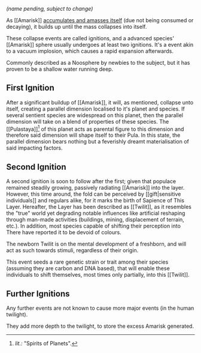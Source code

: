 *(name pending, subject to change)*

As [[Amarisk]] [accumulates and amasses itself](Amarisk%20Emission) (due not being consumed or decaying), it builds up until the mass collapses into itself.

These collapse events are called ignitions, and a advanced species' [[Amarisk]] sphere usually undergoes at least two ignitions.
It\'s a event akin to a vacuum implosion, which causes a rapid expansion afterwards.

Commonly described as a Noosphere by newbies to the subject, but it has proven to be a shallow water running deep. 
## First Ignition
After a significant buildup of [[Amarisk]], it will, as mentioned, collapse unto itself, creating a parallel dimension localised to it's planet and species.
If several sentient species are widespread on this planet, then the parallel dimension will take on a blend of properties of these species. 
The [[Pulastaya]][^1] of this planet acts as parental figure to this dimension and therefore said dimension will shape itself to their Pula. 
In this state, the parallel dimension bears nothing but a feverishly dreamt materialisation of said impacting factors. 
## Second Ignition 
A second ignition is soon to follow after the first; given that populace remained steadily growing, passively radiating [[Amarisk]] into the layer. 
However, this time around, the fold can be perceived by [[gift|sensitive individuals]] and regulars alike, for it marks the birth of Sapience of This Layer.
Hereafter, the Layer has been described as [[Twilit]], as it resembles the "true" world yet degrading notable influences like artificial reshaping through man-made activities (buildings, mining, displacement of terrain, etc.). In addition, most species capable of shifting their perception into There have reported it to be devoid of colours. 

The newborn Twilit is on the mental development of a freshborn, and will act as such towards stimuli, regardless of their origin. 

This event seeds a rare genetic strain or trait among their species (assuming they are carbon and DNA based), that will enable these individuals to shift themselves, most times only partially, into this [[Twilit]]. 
 
## Further Ignitions
Any further events are not known to cause more major events (in the human twilight).

They add more depth to the twilight, to store the excess Amarisk generated.

[^1]: *lit.:* "Spirits of Planets". 
